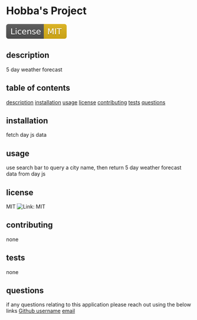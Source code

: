 
  # Hobba's Project
  ![License: MIT](../images/License-MIT-yellow.svg)
  ## description 
  5 day weather forecast
  ## table of contents 
  
[description](#description)
[installation](#installation)
[usage](#usage)
[license](#license)
[contributing](#contributing)
[tests](#tests)
[questions](#questions)

  ## installation
  fetch day js data
  ## usage
  use search bar to query a city name, then return 5 day weather forecast data from day js
  ## license
  MIT
  ![Link: MIT](https://opensource.org/licenses/MIT)
  ## contributing
  none
  ## tests
  none
  ## questions
  if any questions relating to this application please reach out using the below links
  [Github username](https://github.com/Tristenh?tab=repositories)
  [email](mailto:tristenhobba1@gmail.com)